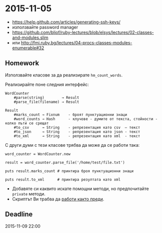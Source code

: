 # 2015-11-05

- https://help.github.com/articles/generating-ssh-keys/
- използвайте password manager
- https://github.com/bliof/ruby-lectures/blob/elsys/lectures/02-classes-and-modules.slim
- или http://fmi.ruby.bg/lectures/04-procs-classes-modules-enumerable#32

## Homework

Използвайте класове за да реализирате `hm_count_words`.

Реализирайте поне следния интерфейс:

```
WordCounter
    #parse(string)        → Result
    #parse_file(filename) → Result

Result
    #marks_count → Fixnum    - броят пунктуационни знаци
    #word_counts → Hash      - клучове - думите от текста, стойности - колко пъти се срещат
    #to_csv      → String    - репрезентация като csv  – текст
    #to_json     → String    - репрезентация като json - текст
    #to_xml      → String    - репрезентация като xml  - текст
```

С други думи с тези класове трябва да може да се работи така:

```
word_counter = WordCounter.new

result = word_counter.parse_file('/home/test/file.txt')

puts result.marks_count # принтира броя пунктуационни знаци

puts result.to_xml      # принтира резултата като xml
```

- Добавяте си каквито искате помощни методи, но предпочитайте `private` методи.
- Скриптът Ви трабва да [работи както преди](../c06_json_and_xml/README.md).

## Deadline

2015-11-09 22:00
